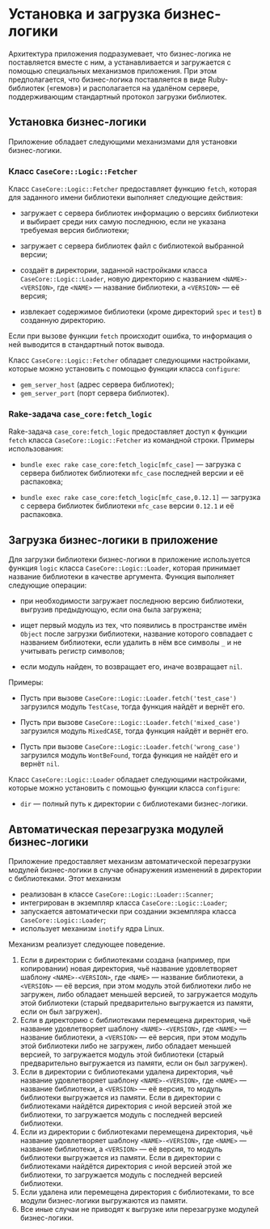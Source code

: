 # Установка и загрузка бизнес-логики

Архитектура приложения подразумевает, что бизнес-логика не поставляется вместе
с ним, а устанавливается и загружается с помощью специальных механизмов
приложения. При этом предполагается, что бизнес-логика поставляется в виде
Ruby-библиотек («гемов») и располагается на удалёном сервере, поддерживающим
стандартный протокол загрузки библиотек.

## Установка бизнес-логики

Приложение обладает следующими механизмами для установки бизнес-логики.

### Класс `CaseCore::Logic::Fetcher`

Класс `CaseCore::Logic::Fetcher` предоставляет функцию `fetch`, которая для
заданного имени библиотеки выполняет следующие действия:

*   загружает с сервера библиотек информацию о версиях библиотеки и выбирает
    среди них самую последнюю, если не указана требуемая версия библиотеки;

*   загружает с сервера библиотек файл с библиотекой выбранной версии;

*   создаёт в директории, заданной настройками класса
    `CaseCore::Logic::Loader`, новую директорию с названием `<NAME>-<VERSION>`,
    где `<NAME>` — название библиотеки, а `<VERSION>` — её версия;

*   извлекает содержимое библиотеки (кроме директорий `spec` и `test`) в
    созданную директорию.

Если при вызове функции `fetch` происходит ошибка, то информация о ней
выводится в стандартный поток вывода.

Класс `CaseCore::Logic::Fetcher` обладает следующими настройками, которые можно
установить с помощью функции класса `configure`:

*   `gem_server_host` (адрес сервера библиотек);
*   `gem_server_port` (порт сервера библиотек).

### Rake-задача `case_core:fetch_logic`

Rake-задача `case_core:fetch_logic` предоставляет доступ к функции `fetch`
класса `CaseCore::Logic::Fetcher` из командной строки. Примеры использования:

*   `bundle exec rake case_core:fetch_logic[mfc_case]` — загрузка с сервера
    библиотек библиотеки `mfc_case` последней версии и её распаковка;

*   `bundle exec rake case_core:fetch_logic[mfc_case,0.12.1]` — загрузка с
    сервера библиотек библиотеки `mfc_case` версии `0.12.1` и её распаковка.

## Загрузка бизнес-логики в приложение

Для загрузки библиотеки бизнес-логики в приложение используется функция `logic`
класса `CaseCore::Logic::Loader`, которая принимает название библиотеки в
качестве аргумента. Функция выполняет следующие операции:

*   при необходимости загружает последнюю версию библиотеки, выгрузив
    предыдующую, если она была загружена;

*   ищет первый модуль из тех, что появились в пространстве имён `Object` после
    загрузки библиотеки, название которого совпадает с названием библиотеки,
    если удалить в нём все символы `_` и не учитывать регистр символов;

*   если модуль найден, то возвращает его, иначе возвращает `nil`.

Примеры:

*   Пусть при вызове `CaseCore::Logic::Loader.fetch('test_case')` загрузился
    модуль `TestCase`, тогда функция найдёт и вернёт его.

*   Пусть при вызове `CaseCore::Logic::Loader.fetch('mixed_case')` загрузился
    модуль `MixedCASE`, тогда функция найдёт и вернёт его.

*   Пусть при вызове `CaseCore::Logic::Loader.fetch('wrong_case')` загрузился
    модуль `WontBeFound`, тогда функция не найдёт его и вернёт `nil`.

Класс `CaseCore::Logic::Loader` обладает следующими настройками, которые можно
установить с помощью функции класса `configure`:

*   `dir` — полный путь к директории с библиотеками бизнес-логики.

## Автоматическая перезагрузка модулей бизнес-логики

Приложение предоставляет механизм автоматической перезагрузки модулей
бизнес-логики в случае обнаружения изменений в директории с библиотеками. Этот
механизм

*   реализован в классе `CaseCore::Logic::Loader::Scanner`;
*   интегрирован в экземпляр класса `CaseCore::Logic::Loader`;
*   запускается автоматически при создании экземпляра класса
    `CaseCore::Logic::Loader`;
*   использует механизм `inotify` ядра Linux.

Механизм реализует следующее поведение.

1.  Если в директории с библиотеками создана (например, при копировании) новая
    директория, чьё название удовлетворяет шаблону `<NAME>-<VERSION>`, где
    `<NAME>` — название библиотеки, а `<VERSION>` — её версия, при этом модуль
    этой библиотеки либо не загружен, либо обладает меньшей версией, то
    загружается модуль этой библиотеки (старый предварительно выгружается из
    памяти, если он был загружен).
2.  Если в директорию с библиотеками перемещена директория, чьё название
    удовлетворяет шаблону `<NAME>-<VERSION>`, где `<NAME>` — название
    библиотеки, а `<VERSION>` — её версия, при этом модуль этой библиотеки либо
    не загружен, либо обладает меньшей версией, то загружается модуль этой
    библиотеки (старый предварительно выгружается из памяти, если он был
    загружен).
3.  Если в директории с библиотеками удалена директория, чьё название
    удовлетворяет шаблону `<NAME>-<VERSION>`, где `<NAME>` — название
    библиотеки, а `<VERSION>` — её версия, то модуль библиотеки выгружается из
    памяти. Если в директории с библиотеками найдётся директория с иной версией
    этой же библиотеки, то загружается модуль с последней версией библиотеки.
4.  Если из директории с библиотеками перемещена директория, чьё название
    удовлетворяет шаблону `<NAME>-<VERSION>`, где `<NAME>` — название
    библиотеки, а `<VERSION>` — её версия, то модуль библиотеки выгружается из
    памяти. Если в директории с библиотеками найдётся директория с иной версией
    этой же библиотеки, то загружается модуль с последней версией библиотеки.
5.  Если удалена или перемещена директория с библиотеками, то все модули
    бизнес-логики выгружаются из памяти.
6.  Все иные случаи не приводят к выгрузке или перезагрузке модулей
    бизнес-логики.

